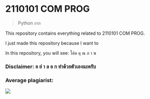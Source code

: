 # 2110101 COM PROG

> Python กาก

This repository contains everything related to 2110101 COM PROG.

I just made this repository because I want to

In this repository, you will see: โค้ด คุ ณ ภ า พ

### Disclaimer: อ ย่ า ล อ ก ทำด้วยตัวเองนะครับ

### Average plagiarist:

![](https://c.tenor.com/Fs9txj8k2HoAAAAd/fraz-bradford.gif)
